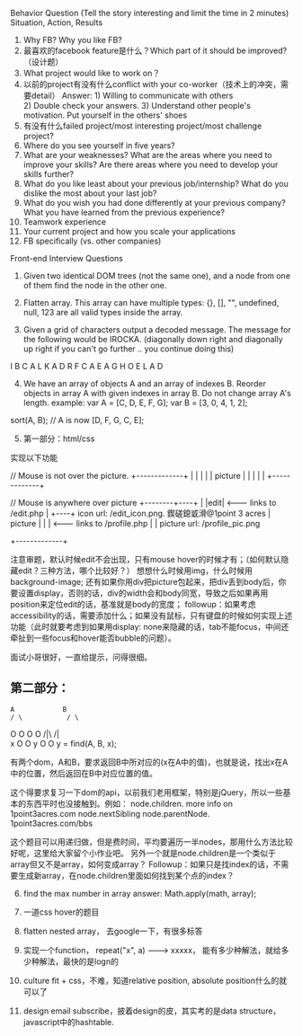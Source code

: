 Behavior Question (Tell the story interesting and limit the time in 2 minutes)
Situation, Action, Results
1. Why FB? Why you like FB? 
2. 最喜欢的facebook feature是什么？Which part of it should be improved?（设计题）
3.  What project would like to work on？
4. 以前的project有没有什么conflict with your co-worker（技术上的冲突，需要detail）
 Answer: 1) Willing to communicate with others         
                2) Double check your answers.
                3) Understand other people's motivation. Put yourself in the others' shoes
3. 有没有什么failed project/most interesting project/most challenge project?
4. Where do you see yourself in five years?
5. What are your weaknesses?
    What are the areas where you need to improve your skills?
    Are there areas where you need to develop your skills further?
6. What do you like least about your previous job/internship?
    What do you dislike the most about your last job?
7. What do you wish you had done differently at your previous company?
    What you have learned from the previous experience?
8. Teamwork experience
9. Your current project and how you scale your applications
10. FB specifically (vs. other companies)



Front-end Interview Questions
1. Given two identical DOM trees (not the same one), and a node from one of them find the node in the other one.  

2. Flatten array. This array can have multiple types: {}, [], "", undefined, null, 123 are all valid types inside the array. 

3. Given a grid of characters output a decoded message. The message for the following would be IROCKA. (diagonally down right and diagonally up right if you can't go further .. you continue doing this)

I B C A L K A
D R F C A E A
G H O E L A D  

4. We have an array of objects A and an array of indexes B. Reorder objects in array A with given indexes in array B. Do not change array A's length. 
example:
var A = [C, D, E, F, G];
var B = [3, 0, 4, 1, 2];

sort(A, B);
// A is now [D, F, G, C, E];

5. 第一部分：html/css

实现以下功能

// Mouse is not over the picture.
+-------------+
|                    |
|                    |
|   picture      |
|                    |
|                    |
+-------------+

// Mouse is anywhere over picture
+--------+----+
|              |edit| <--- links to /edit.php
|             +----+      icon url: /edit_icon.png. 鍥磋鎴戜滑@1point 3 acres
|   picture       |
|                     | <--- links to /profile.php
|                     |      picture url: /profile_pic.png

+-------------+

注意审题，默认时候edit不会出现，只有mouse hover的时候才有；（如何默认隐藏edit？三种方法，哪个比较好？）
想想什么时候用img，什么时候用background-image;
还有如果你用div把picture包起来，把div丢到body后，你要设置display，否则的话，div的width会和body同宽，导致之后如果再用position来定位edit的话，基准就是body的宽度； 
followup：如果考虑accessibility的话，需要添加什么；如果没有鼠标，只有键盘的时候如何实现上述功能（此时就要考虑到如果用display: none来隐藏的话，tab不能focus，中间还牵扯到一些focus和hover能否bubble的问题）。

面试小哥很好，一直给提示，问得很细。

第二部分：
-----------------------------------------------------

    A            B
    / \           / \
  O   O     O   O
        /|\          /|\
     x O O    y O O
y = find(A, B, x);

有两个dom，A和B，要求返回B中所对应的(x在A中的值)，也就是说，找出x在A中的位置，然后返回在B中对应位置的值。

这个得要求复习一下dom的api，以前我们老用框架，特别是jQuery，所以一些基本的东西平时也没接触到。例如：
node.children. more info on 1point3acres.com
node.nextSibling
node.parentNode. 1point3acres.com/bbs

这个题目可以用递归做，但是费时间，平均要遍历一半nodes，那用什么方法比较好呢，这里给大家留个小作业吧。
另外一个就是node.children是一个类似于array但又不是array，如何变成array？
Followup：如果只是找index的话，不需要生成新array，在node.children里面如何找到某个点的index？

6.  find the max number in array 
answer: Math.apply(math, array);

7. 一道css hover的题目

8. flatten nested array， 去google一下，有很多标答

9. 实现一个function， repeat("x", a) ---> xxxxx， 能有多少种解法，就给多少种解法，最快的是logn的

10. culture fit + css，不难，知道relative position, absolute position什么的就可以了

11. design email subscribe，披着design的皮，其实考的是data structure， javascript中的hashtable.


